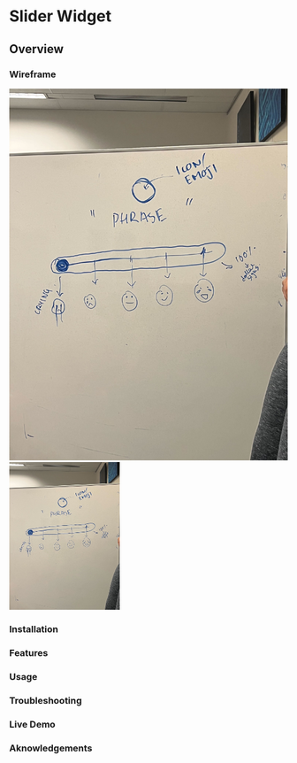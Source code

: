 # Slider Widget

## Overview


### Wireframe
![Wireframe](images/IMG_6194.jpg)
<img src="images/IMG_6194.jpg" alt="wireframe" width="200"/>

### Installation


### Features


### Usage


### Troubleshooting


### Live Demo


### Aknowledgements
